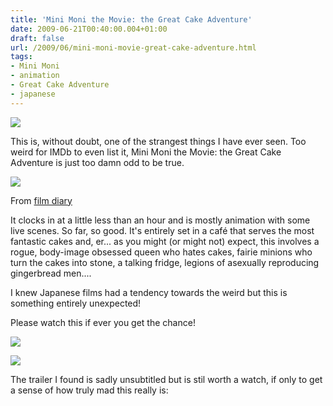 ```yaml
---
title: 'Mini Moni the Movie: the Great Cake Adventure'
date: 2009-06-21T00:40:00.004+01:00
draft: false
url: /2009/06/mini-moni-movie-great-cake-adventure.html
tags: 
- Mini Moni
- animation
- Great Cake Adventure
- japanese
---
```


![](/blogspot/AVvXsEjoLZLFhwvAQmnZ0I2Us8rEMXpxdCEg38semQIjJFW-512d5UVQYnCxEWgeX-VqFfhExsEBFMXEg2RxYdto3RsI_D8XcS36vQYi0KJdrXuo877LMZCLhDavUOEHMeWCBInt1MS0_DZ2LNg/s400/minimoni.jpg)

  
  
This is, without doubt, one of the strangest things I have ever seen. Too weird for IMDb to even list it, Mini Moni the Movie: the Great Cake Adventure is just too damn odd to be true.  
  

![](/blogspot/AVvXsEhEg4DurkP0k5R3W7ud7dvC8M4wzXPn0Zj1llfCt3OPhCMioqvWrngWuDoUWEWKQl4MJDkbLP8D5mOo0iGPewpgFuz8jSQpM_IlJPZVk59Y-PgqwbuB5AcHZi6AGtofLRCI2QzXlpg_xNc/s400/MiniMoni%20T_000.jpg)

From [film diary](http://picasaweb.google.co.uk/edsalkeld/FilmDiary?authkey=Gv1sRgCLOUlsuAhc7uIA&feat=embedwebsite)

  
  
It clocks in at a little less than an hour and is mostly animation with some live scenes. So far, so good. It's entirely set in a café that serves the most fantastic cakes and, er... as you might (or might not) expect, this involves a rogue, body-image obsessed queen who hates cakes, fairie minions who turn the cakes into stone, a talking fridge, legions of asexually reproducing gingerbread men....  
  
I knew Japanese films had a tendency towards the weird but this is something entirely unexpected!  
  
Please watch this if ever you get the chance!  
  

![](/blogspot/AVvXsEjtnOXnLRvoqCzjpWIYuTKf2w3_mJXW65umxq6sArx7o1DtVxdiOnmxAo3PP6PQ08FeZEupiNANWORKOP973Ouk5FxaV1MA6RzWebA0z-OY6Ry_MVgO8wbPkeHGiOLZa_69jAqmQ1niE3A/s400/MiniMoni%20T_004.jpg)

  

![](/blogspot/AVvXsEhGNkfkTjT17ibBxh_JVsE6lM17bq1n2qlXpFN6SM0G85RLyLiE5x7CoMjcewxO20w70zlue_pC_-lZAU4jRDBrXgDFA6f2bDsGCwKTIYZ0xTt_8qrC88BJy5NEUXQyIq-Q-OtO27vhaQ8/s400/MiniMoni%20T_012.jpg)  

  
  
The trailer I found is sadly unsubtitled but is stil worth a watch, if only to get a sense of how truly mad this really is: